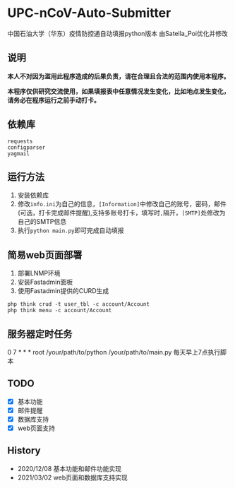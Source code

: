 # UPC-nCoV-Auto-Submitter
中国石油大学（华东）疫情防控通自动填报python版本
由Satella_Poi优化并修改

## 说明
**本人不对因为滥用此程序造成的后果负责，请在合理且合法的范围内使用本程序。**

**本程序仅供研究交流使用，如果填报表中任意情况发生变化，比如地点发生变化，请务必在程序运行之前手动打卡。**

## 依赖库
```
requests
configparser
yagmail 
```

## 运行方法
1. 安装依赖库
2. 修改`info.ini`为自己的信息，`[Information]`中修改自己的账号，密码，邮件(可选，打卡完成邮件提醒),支持多账号打卡，填写时`,`隔开，`[SMTP]`处修改为自己的SMTP信息
3. 执行` python main.py `即可完成自动填报

## 简易web页面部署

1. 部署LNMP环境
2. 安装Fastadmin面板
3. 使用Fastadmin提供的CURD生成

```
php think crud -t user_tbl -c account/Account
php think menu -c account/Account
```

## 服务器定时任务

0 7 * * * root /your/path/to/python /your/path/to/main.py
每天早上7点执行脚本

## TODO
- [x] 基本功能
- [x] 邮件提醒
- [x] 数据库支持
- [x] web页面支持

## History
- 2020/12/08 基本功能和邮件功能实现
- 2021/03/02 web页面和数据库支持实现 
